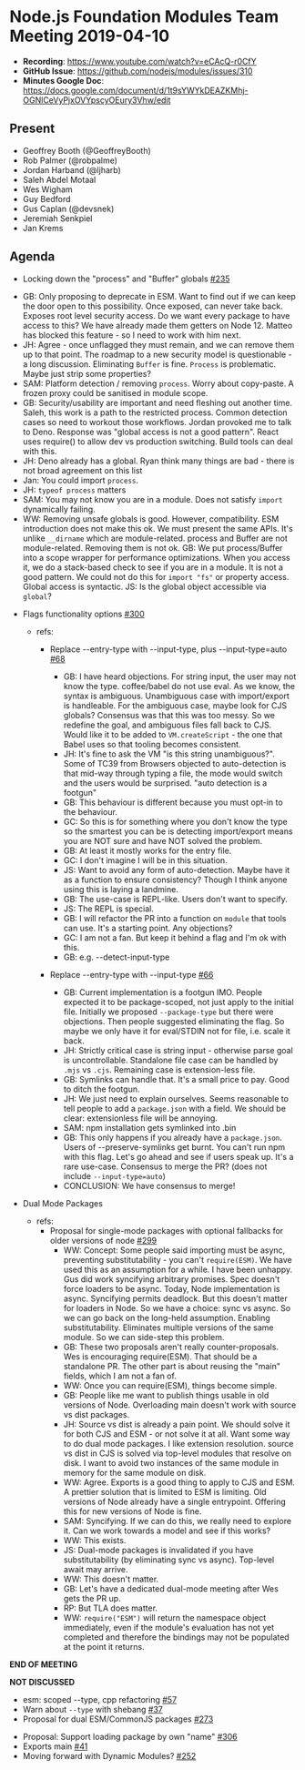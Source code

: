 # Node.js Foundation Modules Team Meeting 2019-04-10

* **Recording**:  https://www.youtube.com/watch?v=eCAcQ-r0CfY
* **GitHub Issue**: https://github.com/nodejs/modules/issues/310
* **Minutes Google Doc**: https://docs.google.com/document/d/1t9sYWYkDEAZKMhj-OGNlCeVyPjxOVYpscyOEury3Vhw/edit

## Present

- Geoffrey Booth (@GeoffreyBooth)
- Rob Palmer (@robpalme)
- Jordan Harband (@ljharb)
- Saleh Abdel Motaal
- Wes Wigham
- Guy Bedford
- Gus Caplan (@devsnek)
- Jeremiah Senkpiel
- Jan Krems


## Agenda

* Locking down the "process" and "Buffer" globals [#235](https://github.com/nodejs/modules/issues/235)
- GB: Only proposing to deprecate in ESM.  Want to find out if we can keep the door open to this possibility.  Once exposed, can never take back. Exposes root level security access.  Do we want every package to have access to this?  We have already made them getters on Node 12. Matteo has blocked this feature - so I need to work with him next.
- JH: Agree - once unflagged they must remain, and we can remove them up to that point. The roadmap to a new security model is questionable - a long discussion. Eliminating `Buffer` is fine. `Process` is problematic.  Maybe just strip some properties?
- SAM: Platform detection / removing `process`. Worry about copy-paste. A frozen proxy could be sanitised in module scope.
- GB: Security/usability are important and need fleshing out another time. Saleh, this work is a path to the restricted process. Common detection cases so need to workout those workflows. Jordan provoked me to talk to Deno. Response was "global access is not a good pattern". React uses require() to allow dev vs production switching. Build tools can deal with this.
- JH: Deno already has a global. Ryan think many things are bad - there is not broad agreement on this list
- Jan: You could import `process`.
- JH: `typeof process` matters
- SAM: You may not know you are in a module. Does not satisfy `import` dynamically failing.
- WW: Removing unsafe globals is good. However, compatibility. ESM introduction does not make this ok. We must present the same APIs.  It's unlike `__dirname` which are module-related. process and Buffer are not module-related.  Removing them is not ok.
GB: We put process/Buffer into a scope wrapper for performance optimizations. When you access it, we do a stack-based check to see if you are in a module.  It is not a good pattern.  We could not do this for `import "fs"` or property access.  Global access is syntactic.
JS: Is the global object accessible via `global`?


* Flags functionality options [#300](https://github.com/nodejs/modules/issues/300)
  - refs:
    - Replace --entry-type with --input-type, plus --input-type=auto [#68](https://github.com/nodejs/ecmascript-modules/pull/68)
      - GB: I have heard objections.  For string input, the user may not know the type. coffee/babel do not use eval.  As we know, the syntax is ambiguous.  Unambiguous case with import/export is handleable.  For the ambiguous case, maybe look for CJS globals? Consensus was that this was too messy.  So we redefine the goal, and ambiguous files fall back to CJS.  Would like it to be added to `VM.createScript` - the one that Babel uses so that tooling becomes consistent.
      - JH: It's fine to ask the VM "is this string unambiguous?". Some of TC39 from Browsers objected to auto-detection is that mid-way through typing a file, the mode would switch and the users would be surprised. "auto detection is a footgun"
      - GB: This behaviour is different because you must opt-in to the behaviour.
      - GC: So this is for something where you don't know the type so the smartest you can be is detecting import/export means you are NOT sure and have NOT solved the problem.
      - GB: At least it mostly works for the entry file.
      - GC: I don't imagine I will be in this situation.
      - JS: Want to avoid any form of auto-detection. Maybe have it as a function to ensure consistency? Though I think anyone using this is laying a landmine.
      - GB: The use-case is REPL-like.  Users don't want to specify.
      - JS: The REPL is special.
      - GB: I will refactor the PR into a function on `module` that tools can use. It's a starting point. Any objections?
      - GC: I am not a fan. But keep it behind a flag and I'm ok with this.
      - GB: e.g. --detect-input-type

    - Replace --entry-type with --input-type [#66](https://github.com/nodejs/ecmascript-modules/pull/66)
      - GB: Current implementation is a footgun IMO. People expected it to be package-scoped, not just apply to the initial file. Initially we proposed `--package-type` but there were objections. Then people suggested eliminating the flag. So maybe we only have it for eval/STDIN not for file, i.e. scale it back.
      - JH: Strictly critical case is string input - otherwise parse goal is uncontrollable. Standalone file case can be handled by `.mjs` vs `.cjs`. Remaining case is extension-less file.
      - GB: Symlinks can handle that. It's a small price to pay. Good to ditch the footgun.
      - JH: We just need to explain ourselves. Seems reasonable to tell people to add a `package.json` with a field. We should be clear: extensionless file will be annoying.
      - SAM: npm installation gets symlinked into .bin
      - GB: This only happens if you already have a `package.json`.  Users of --preserve-symlinks get burnt.  You can't run npm with this flag.  Let's go ahead and see if users speak up.  It's a rare use-case.  Consensus to merge the PR? (does not include `--input-type=auto`)
      - CONCLUSION: We have consensus to merge!

* Dual Mode Packages
  - refs:
    - Proposal for single-mode packages with optional fallbacks for older versions of node [#299](https://github.com/nodejs/modules/issues/299)
      - WW: Concept: Some people said importing must be async, preventing substitutability - you can't `require(ESM)`.  We have used this as an assumption for a while.  I have been unhappy.  Gus did work syncifying arbitrary promises.  Spec doesn't force loaders to be async.  Today, Node implementation is async. Syncifying permits deadlock.  But this doesn't matter for loaders in Node.  So we have a choice: sync vs async.  So we can go back on the long-held assumption.  Enabling substitutability.  Eliminates multiple versions of the same module.  So we can side-step this problem.
      - GB: These two proposals aren't really counter-proposals.  Wes is encouraging require(ESM).  That should be a standalone PR.  The other part is about reusing the "main" fields, which I am not a fan of.
      - WW: Once you can require(ESM), things become simple.
      - GB: People like me want to publish things usable in old versions of Node.  Overloading main doesn't work with source vs dist packages.
      - JH: Source vs dist is already a pain point. We should solve it for both CJS and ESM - or not solve it at all.  Want some way to do dual mode packages.  I like extension resolution.  source vs dist in CJS is solved via top-level modules that resolve on disk.  I want to avoid two instances of the same module in memory for the same module on disk.
      - WW: Agree.  Exports is a good thing to apply to CJS and ESM.  A prettier solution that is limited to ESM is limiting.  Old versions of Node already have a single entrypoint.  Offering this for new versions of Node is fine.
      - SAM: Syncifying. If we can do this, we really need to explore it.  Can we work towards a model and see if this works?
      - WW: This exists.
      - JS: Dual-mode packages is invalidated if you have substitutability (by eliminating sync vs async). Top-level await may arrive.
      - WW: This doesn't matter.
      - GB: Let's have a dedicated dual-mode meeting after Wes gets the PR up.
      - RP: But TLA does matter.
      - WW: `require("ESM")` will return the namespace object immediately, even if the module's evaluation has not yet completed and therefore the bindings may not be populated at the point it returns.
      

**END OF MEETING**

**NOT DISCUSSED**

- esm: scoped --type, cpp refactoring [#57](https://github.com/nodejs/ecmascript-modules/pull/57)
- Warn about `--type` with shebang [#37](https://github.com/nodejs/ecmascript-modules/pull/37)
- Proposal for dual ESM/CommonJS packages [#273](https://github.com/nodejs/modules/issues/273)

* Proposal: Support loading package by own "name" [#306](https://github.com/nodejs/modules/issues/306)
* Exports main [#41](https://github.com/nodejs/ecmascript-modules/pull/41)
* Moving forward with Dynamic Modules? [#252](https://github.com/nodejs/modules/issues/252)

